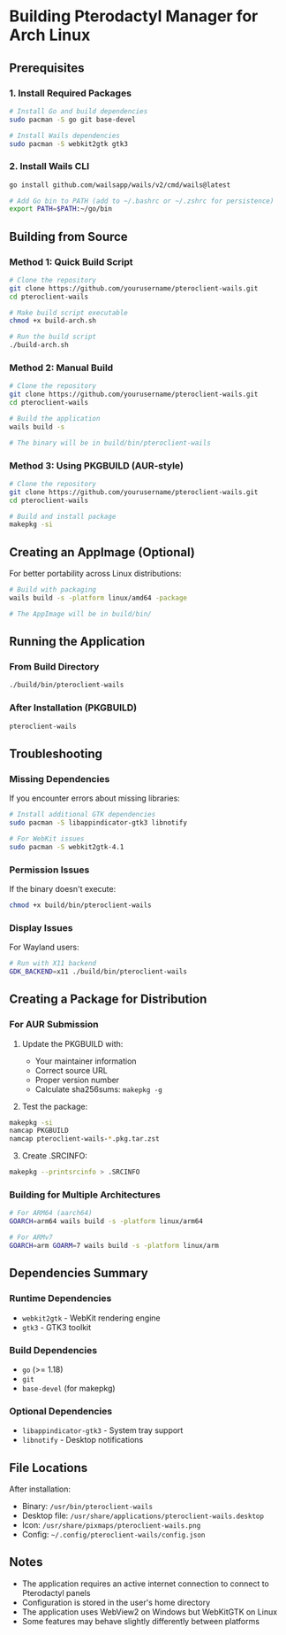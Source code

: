 # Building Pterodactyl Manager for Arch Linux

## Prerequisites

### 1. Install Required Packages

```bash
# Install Go and build dependencies
sudo pacman -S go git base-devel

# Install Wails dependencies
sudo pacman -S webkit2gtk gtk3
```

### 2. Install Wails CLI

```bash
go install github.com/wailsapp/wails/v2/cmd/wails@latest

# Add Go bin to PATH (add to ~/.bashrc or ~/.zshrc for persistence)
export PATH=$PATH:~/go/bin
```

## Building from Source

### Method 1: Quick Build Script

```bash
# Clone the repository
git clone https://github.com/yourusername/pteroclient-wails.git
cd pteroclient-wails

# Make build script executable
chmod +x build-arch.sh

# Run the build script
./build-arch.sh
```

### Method 2: Manual Build

```bash
# Clone the repository
git clone https://github.com/yourusername/pteroclient-wails.git
cd pteroclient-wails

# Build the application
wails build -s

# The binary will be in build/bin/pteroclient-wails
```

### Method 3: Using PKGBUILD (AUR-style)

```bash
# Clone the repository
git clone https://github.com/yourusername/pteroclient-wails.git
cd pteroclient-wails

# Build and install package
makepkg -si
```

## Creating an AppImage (Optional)

For better portability across Linux distributions:

```bash
# Build with packaging
wails build -s -platform linux/amd64 -package

# The AppImage will be in build/bin/
```

## Running the Application

### From Build Directory
```bash
./build/bin/pteroclient-wails
```

### After Installation (PKGBUILD)
```bash
pteroclient-wails
```

## Troubleshooting

### Missing Dependencies

If you encounter errors about missing libraries:

```bash
# Install additional GTK dependencies
sudo pacman -S libappindicator-gtk3 libnotify

# For WebKit issues
sudo pacman -S webkit2gtk-4.1
```

### Permission Issues

If the binary doesn't execute:

```bash
chmod +x build/bin/pteroclient-wails
```

### Display Issues

For Wayland users:

```bash
# Run with X11 backend
GDK_BACKEND=x11 ./build/bin/pteroclient-wails
```

## Creating a Package for Distribution

### For AUR Submission

1. Update the PKGBUILD with:
   - Your maintainer information
   - Correct source URL
   - Proper version number
   - Calculate sha256sums: `makepkg -g`

2. Test the package:
```bash
makepkg -si
namcap PKGBUILD
namcap pteroclient-wails-*.pkg.tar.zst
```

3. Create .SRCINFO:
```bash
makepkg --printsrcinfo > .SRCINFO
```

### Building for Multiple Architectures

```bash
# For ARM64 (aarch64)
GOARCH=arm64 wails build -s -platform linux/arm64

# For ARMv7
GOARCH=arm GOARM=7 wails build -s -platform linux/arm
```

## Dependencies Summary

### Runtime Dependencies
- `webkit2gtk` - WebKit rendering engine
- `gtk3` - GTK3 toolkit

### Build Dependencies
- `go` (>= 1.18)
- `git`
- `base-devel` (for makepkg)

### Optional Dependencies
- `libappindicator-gtk3` - System tray support
- `libnotify` - Desktop notifications

## File Locations

After installation:
- Binary: `/usr/bin/pteroclient-wails`
- Desktop file: `/usr/share/applications/pteroclient-wails.desktop`
- Icon: `/usr/share/pixmaps/pteroclient-wails.png`
- Config: `~/.config/pteroclient-wails/config.json`

## Notes

- The application requires an active internet connection to connect to Pterodactyl panels
- Configuration is stored in the user's home directory
- The application uses WebView2 on Windows but WebKitGTK on Linux
- Some features may behave slightly differently between platforms
